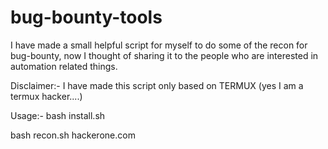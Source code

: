 # bug-bounty-tools

I have made a small helpful script for myself to do some of the recon for bug-bounty, now I thought of sharing it to the people who are interested in automation related things.

Disclaimer:- I have made this script only based on TERMUX (yes I am a termux hacker....)

Usage:-
bash install.sh


bash recon.sh hackerone.com
